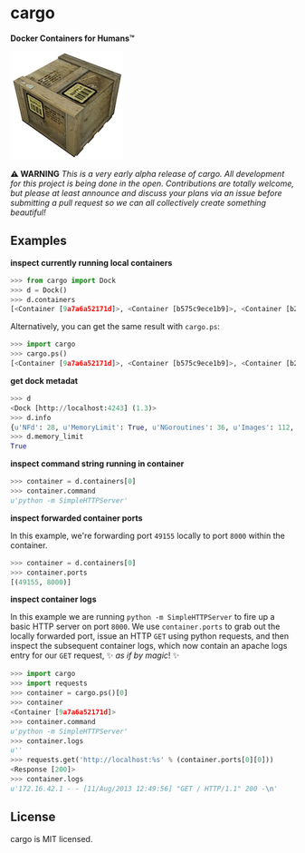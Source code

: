 cargo
=====
**Docker Containers for Humans™**

![](supply_crate.jpg)

**:warning: WARNING** *This is a very early alpha release of cargo.  All development 
for this project is being done in the open.  Contributions are totally welcome, but 
please at least announce and discuss your plans via an issue before submitting a pull 
request so we can all collectively create something beautiful!*

## Examples

**inspect currently running local containers**

```python
>>> from cargo import Dock
>>> d = Dock()
>>> d.containers
[<Container [9a7a6a52171d]>, <Container [b575c9ece1b9]>, <Container [b225c9398c4b]>]

```
Alternatively, you can get the same result with `cargo.ps`:

```python
>>> import cargo
>>> cargo.ps()
[<Container [9a7a6a52171d]>, <Container [b575c9ece1b9]>, <Container [b225c9398c4b]>]
```

**get dock metadat**

```python
>>> d 
<Dock [http://localhost:4243] (1.3)>
>>> d.info
{u'NFd': 28, u'MemoryLimit': True, u'NGoroutines': 36, u'Images': 112, u'Debug': False, u'Containers': 189}
>>> d.memory_limit
True
```

**inspect command string running in container**

```python
>>> container = d.containers[0]
>>> container.command
u'python -m SimpleHTTPServer'
```

**inspect forwarded container ports**

In this example, we're forwarding port `49155` locally to port 
`8000` within the container.

```python
>>> container = d.containers[0]
>>> container.ports
[(49155, 8000)]
```

**inspect container logs**

In this example we are running `python -m SimpleHTTPServer` to fire up a basic HTTP 
server on port `8000`.  We use `container.ports` to grab out the locally forwarded port, 
issue an HTTP `GET` using python requests, and then inspect the subsequent container 
logs, which now contain an apache logs entry for our `GET` request, :sparkles: 
*as if by magic*! :sparkles:

```python
>>> import cargo
>>> import requests
>>> container = cargo.ps()[0]
>>> container
<Container [9a7a6a52171d]>
>>> container.command
u'python -m SimpleHTTPServer'
>>> container.logs
u''
>>> requests.get('http://localhost:%s' % (container.ports[0][0]))
<Response [200]>
>>> container.logs
u'172.16.42.1 - - [11/Aug/2013 12:49:56] "GET / HTTP/1.1" 200 -\n'
```

## License

cargo is MIT licensed.
